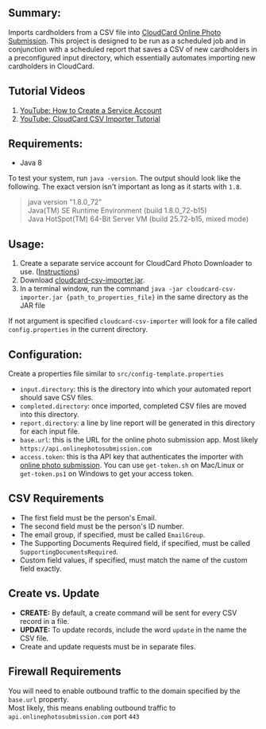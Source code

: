 Summary:
---
Imports cardholders from a CSV file into [CloudCard Online Photo Submission](https://onlinephotosubmission.com).  This project is designed to be run as a scheduled job and in conjunction with a scheduled report that saves a CSV of new cardholders in a preconfigured input directory, which essentially automates importing new cardholders in CloudCard.

Tutorial Videos
---
1. [YouTube: How to Create a Service Account](https://www.youtube.com/watch?v=ZfrjFwrkwZQ)
1. [YouTube: CloudCard CSV Importer Tutorial](https://youtu.be/Pu6HXLk6jZ4)

Requirements:
---
- Java 8

To test your system, run `java -version`.  The output should look like the following.  The exact version isn't important as long as it starts with `1.8`.
> java version "1.8.0_72"<br/>
> Java(TM) SE Runtime Environment (build 1.8.0_72-b15)<br/>
> Java HotSpot(TM) 64-Bit Server VM (build 25.72-b15, mixed mode)<br/>

Usage:
---
1. Create a separate service account for CloudCard Photo Downloader to use. ([Instructions](https://www.youtube.com/watch?v=ZfrjFwrkwZQ))
1. Download [cloudcard-csv-importer.jar](https://github.com/sharptopco/cloudcard-csv-importer/raw/master/cloudcard-csv-importer.jar).
1. In a terminal window, run the command `java -jar cloudcard-csv-importer.jar {path_to_properties_file}` in the same directory as the JAR file

If not argument is specified `cloudcard-csv-importer` will look for a file called `config.properties` in the current directory.

Configuration:
---
Create a properties file similar to `src/config-template.properties`

* `input.directory`: this is the directory into which your automated report should save CSV files.
* `completed.directory`: once imported, completed CSV files are moved into this directory.
* `report.directory`: a line by line report will be generated in this directory for each input file.
* `base.url`: this is the URL for the online photo submission app.  Most likely `https://api.onlinephotosubmission.com`
* `access.token`: this is tha API key that authenticates the importer with [online photo submission](https://onlinephotosubmission.com). You can use `get-token.sh` on Mac/Linux or `get-token.ps1` on Windows to get your access token.

CSV Requirements
---
- The first field must be the person's Email.
- The second field must be the person's ID number.
- The email group, if specified, must be called `EmailGroup`.
- The Supporting Documents Required field, if specified, must be called `SupportingDocumentsRequired`.
- Custom field values, if specified, must match the name of the custom field exactly.

Create vs. Update
---
- **CREATE:** By default, a create command will be sent for every CSV record in a file. 
- **UPDATE:** To update records, include the word `update` in the name the CSV file.
- Create and update requests must be in separate files.

Firewall Requirements
---
You will need to enable outbound traffic to the domain specified by the `base.url` property.  
Most likely, this means enabling outbound traffic to  `api.onlinephotosubmission.com` port `443` 
